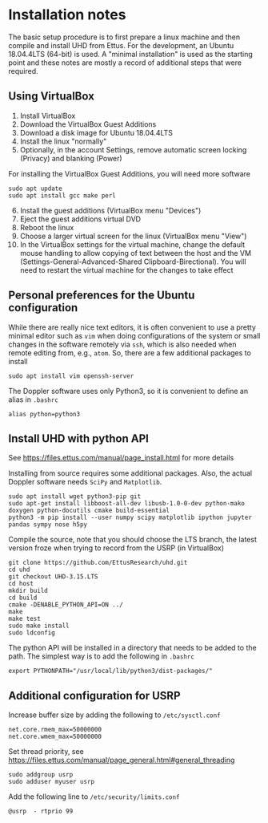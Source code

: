 # Installation notes

The basic setup procedure is to first prepare a linux machine and then compile and install UHD from Ettus. For the development, an Ubuntu 18.04.4LTS (64-bit) is used. A "minimal installation" is used as the starting point and these notes are mostly a record of additional steps that were required.

## Using VirtualBox

1. Install VirtualBox
2. Download the VirtualBox Guest Additions
3. Download a disk image for Ubuntu 18.04.4LTS
4. Install the linux "normally"
5. Optionally, in the account Settings, remove automatic screen locking (Privacy) and blanking (Power)

For installing the VirtualBox Guest Additions, you will need more software
```
sudo apt update
sudo apt install gcc make perl
```

6. Install the guest additions (VirtualBox menu "Devices")
7. Eject the guest additions virtual DVD
8. Reboot the linux
9. Choose a larger virtual screen for the linux (VirtualBox menu "View")
10. In the VirtualBox settings for the virtual machine, change the default mouse handling to allow copying of text between the host and the VM (Settings-General-Advanced-Shared Clipboard-Birectional). You will need to restart the virtual machine for the changes to take effect

## Personal preferences for the Ubuntu configuration

While there are really nice text editors, it is often convenient to use a pretty minimal editor such as `vim` when doing configurations of the system or small changes in the software remotely via `ssh`, which is also needed when remote editing from, e.g., `atom`. So, there are a few additional packages to install
```
sudo apt install vim openssh-server
```

The Doppler software uses only Python3, so it is convenient to define an alias in `.bashrc`
```
alias python=python3
```

## Install UHD with python API

See https://files.ettus.com/manual/page_install.html for more details

Installing from source requires some additional packages. Also, the actual Doppler software needs `SciPy` and `Matplotlib`.
```
sudo apt install wget python3-pip git
sudo apt-get install libboost-all-dev libusb-1.0-0-dev python-mako doxygen python-docutils cmake build-essential
python3 -m pip install --user numpy scipy matplotlib ipython jupyter pandas sympy nose h5py
```
Compile the source, note that you should choose the LTS branch, the latest version froze when trying to record from the USRP (in VirtualBox)
```
git clone https://github.com/EttusResearch/uhd.git
cd uhd
git checkout UHD-3.15.LTS
cd host
mkdir build
cd build
cmake -DENABLE_PYTHON_API=ON ../
make
make test
sudo make install
sudo ldconfig
```
The python API will be installed in a directory that needs to be added to the path. The simplest way is to add the following in `.bashrc`
```
export PYTHONPATH="/usr/local/lib/python3/dist-packages/"
```

## Additional configuration for USRP

Increase buffer size by adding the following to `/etc/sysctl.conf`
```
net.core.rmem_max=50000000
net.core.wmem_max=50000000
```
Set thread priority, see https://files.ettus.com/manual/page_general.html#general_threading

```
sudo addgroup usrp
sudo adduser myuser usrp
```
Add the following line to `/etc/security/limits.conf`
```
@usrp  - rtprio 99
```
